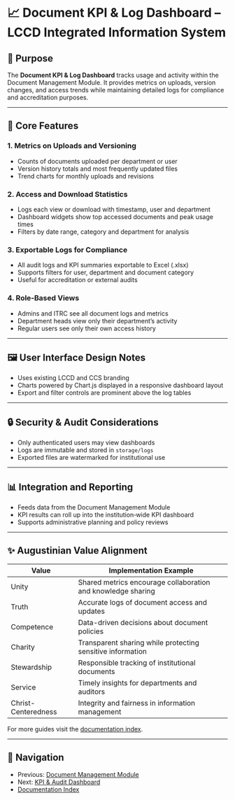 # 📈 Document KPI & Log Dashboard – LCCD Integrated Information System

## 🎯 Purpose
The **Document KPI & Log Dashboard** tracks usage and activity within the Document Management Module. It provides metrics on uploads, version changes, and access trends while maintaining detailed logs for compliance and accreditation purposes.

---

## 🧩 Core Features

### 1. Metrics on Uploads and Versioning
- Counts of documents uploaded per department or user
- Version history totals and most frequently updated files
- Trend charts for monthly uploads and revisions

### 2. Access and Download Statistics
- Logs each view or download with timestamp, user and department
- Dashboard widgets show top accessed documents and peak usage times
- Filters by date range, category and department for analysis

### 3. Exportable Logs for Compliance
- All audit logs and KPI summaries exportable to Excel (.xlsx)
- Supports filters for user, department and document category
- Useful for accreditation or external audits

### 4. Role‑Based Views
- Admins and ITRC see all document logs and metrics
- Department heads view only their department’s activity
- Regular users see only their own access history

---

## 🖼️ User Interface Design Notes
- Uses existing LCCD and CCS branding
- Charts powered by Chart.js displayed in a responsive dashboard layout
- Export and filter controls are prominent above the log tables

---

## 🔒 Security & Audit Considerations
- Only authenticated users may view dashboards
- Logs are immutable and stored in `storage/logs`
- Exported files are watermarked for institutional use

---

## 📊 Integration and Reporting
- Feeds data from the Document Management Module
- KPI results can roll up into the institution‑wide KPI dashboard
- Supports administrative planning and policy reviews

---

## ✨ Augustinian Value Alignment
| Value           | Implementation Example |
|-----------------|-------------------------------------------------------------|
| Unity           | Shared metrics encourage collaboration and knowledge sharing |
| Truth           | Accurate logs of document access and updates                 |
| Competence      | Data-driven decisions about document policies                |
| Charity         | Transparent sharing while protecting sensitive information   |
| Stewardship     | Responsible tracking of institutional documents              |
| Service         | Timely insights for departments and auditors                 |
| Christ-Centeredness | Integrity and fairness in information management         |

For more guides visit the [documentation index](README.md).

---

## 🚀 Navigation
- Previous: [Document Management Module](document-management-module.md)
- Next: [KPI & Audit Dashboard](kpi-audit-log-dashboard.md)
- [Documentation Index](README.md)
